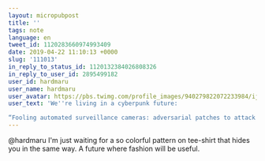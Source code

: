 ```yaml
---
layout: micropubpost
title: ''
tags: note
language: en
tweet_id: 1120283660974993409
date: 2019-04-22 11:10:13 +0000
slug: '111013'
in_reply_to_status_id: 1120132384026808326
in_reply_to_user_id: 2895499182
user_id: hardmaru
user_name: hardmaru
user_avatar: https://pbs.twimg.com/profile_images/940279822072233984/ijlnR9K9.jpg
user_text: 'We''re living in a cyberpunk future:

“Fooling automated surveillance cameras: adversarial patches to attack person detection” <a href="https://t.co/xiPDXa6aMy" rel="nofollow noopener" dir="ltr" data-expanded-url="https://arxiv.org/abs/1904.08653" class="twitter-timeline-link" target="_blank" title="https://arxiv.org/abs/1904.08653"><span class="tco-ellipsis"></span><span class="invisible">https://</span><span class="js-display-url">arxiv.org/abs/1904.08653</span><span class="invisible"></span><span class="tco-ellipsis"><span class="invisible"> </span></span></a><a href="https://t.co/bvDGnH4jMh" class="twitter-timeline-link u-hidden" data-pre-embedded="true" dir="ltr">pic.twitter.com/bvDGnH4jMh</a>'
---
```

@hardmaru I'm just waiting for a so colorful pattern on tee-shirt that hides you in the same way. A future where fashion will be useful.
